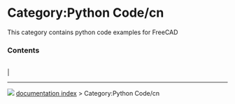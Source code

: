 # Category:Python Code/cn
This category contains python code examples for FreeCAD

### Contents

|     |     |     |
| --- | --- | --- |
|



---
![](images/Right_arrow.png) [documentation index](../README.md) > Category:Python Code/cn
